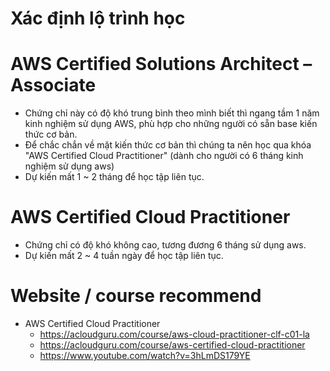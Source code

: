# Xác định lộ trình học

# AWS Certified Solutions Architect – Associate
- Chứng chỉ này có độ khó trung bình theo mình biết thì ngang tầm 1 năm kinh nghiệm sử dụng AWS, phù hợp cho những người có sẵn base kiến thức cơ bản.
- Để chắc chắn về mặt kiến thức cơ bản thì chúng ta nên học qua khóa "AWS Certified Cloud Practitioner" (dành cho người có 6 tháng kinh nghiệm sử dụng aws)
- Dự kiến mất 1 ~ 2 tháng để học tập liên tục.

# AWS Certified Cloud Practitioner
- Chứng chỉ có độ khó không cao, tương đương 6 tháng sử dụng aws.
- Dự kiến mất 2 ~ 4 tuần ngày để học tập liên tục.

# Website / course recommend

- AWS Certified Cloud Practitioner
	- https://acloudguru.com/course/aws-cloud-practitioner-clf-c01-la
	- https://acloudguru.com/course/aws-certified-cloud-practitioner
	- https://www.youtube.com/watch?v=3hLmDS179YE